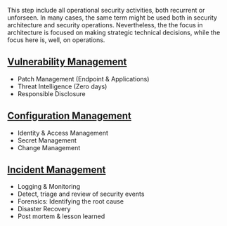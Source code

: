 This step include all operational security activities, both recurrent or unforseen. In many cases, the same term might be used both in security architecture and security operations. Nevertheless, the the focus in architecture is focused on making strategic technical decisions, while the focus here is, well, on operations.

## [Vulnerability Management](3-1-vulnerability-management.md)
* Patch Management (Endpoint & Applications)
* Threat Intelligence (Zero days)
* Responsible Disclosure
  
## [Configuration Management](3-2-configuration-management.md)
* Identity & Access Management
* Secret Management 
* Change Management 

## [Incident Management](3-3-incident-management.md)
* Logging & Monitoring
* Detect, triage and review of security events
* Forensics: Identifying the root cause
* Disaster Recovery 
* Post mortem & lesson learned

